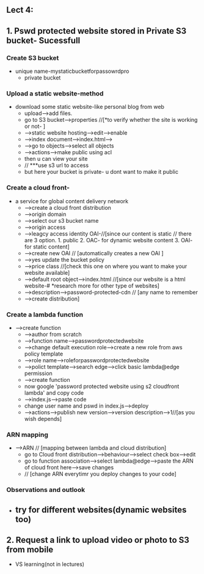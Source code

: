 ## Lect 4:
## 1. Pswd protected website stored in Private S3 bucket- Sucessfull

### Create S3 bucket
- unique name-mystaticbucketforpassowrdpro
	- private bucket
### Upload a static website-method 
- download some static website-like personal blog from web
	- upload-->add files.
	- go to S3 bucket-->properties //[*to verify whether the site is working or not- ]
	- -->static website hosting-->edit-->enable
	- -->index document-->index.html-->
	- -->go to objects-->select all objects
	- -->actions-->make public using acl
	- then u can view your site
	- // ***use s3 url to access
	- but here your bucket is private- u dont want to make it public
### Create a cloud front- 
-  a service for global content delivery network
	- -->create a cloud front distribution
	- -->origin domain
	- -->select our s3 bucket name
	- -->origin access
	- -->leagcy access identity OAI-//[since our content is static // there are 3 option. 1. public 2. OAC- for dynamic website content 3. OAI- for static content]
	- -->create new OAI // [automatically creates a new OAI ]
	- -->yes update the bucket policy
	- -->price class //[check this one on where you want to make your website available]
	- -->default root object-->index.html //[since our website is a html website-# *research more for other type of websites]
	- -->description-->password-protected-cdn // [any name to remember
	- -->create distribution]

### Create a lambda function
-  -->create function
	- -->author from scratch
	- -->function name-->passwordprotectedwebsite
	- -->change default execution role-->create a new role from aws policy template
	- -->role name-->roleforpasswordprotectedwebsite
	- -->polict template-->search edge-->click basic lambda@edge permission
	- -->create function
	- now google 'password protected website using s2 cloudfront lambda'  and copy code
	- -->index.js-->paste code
	- change user name and pswd in index.js-->deploy
	- -->actions-->publish new version-->version description-->1//[as you wish depends]

### ARN mapping
-  -->ARN // [mapping between lambda and cloud distribution]
	- go to Cloud front distribution-->behaviour-->select check box-->edit
	- go to function association-->select lambda@edge-->paste the ARN of cloud front here-->save changes
	- // [change ARN everytimr you deploy changes to your code]
### Observations and outlook
- try for different websites(dynamic websites too)
	- 

## 2. Request a link to upload video or photo to S3 from mobile
- VS learning(not in lectures)
